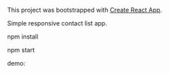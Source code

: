 This project was bootstrapped with [Create React App](https://github.com/facebook/create-react-app).

Simple responsive contact list app.

npm install

npm start

demo:

